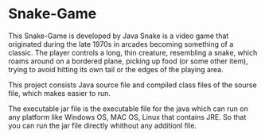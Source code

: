 # Snake-Game
This Snake-Game is developed by Java
Snake is a video game that originated during the late 1970s in arcades becoming something of a classic.
The player controls a long, thin creature, resembling a snake, which roams around on a bordered plane, picking up food (or some other item), trying to avoid hitting its own tail or the edges of the playing area.

This project consists Java source file and compiled class files of the sourse file, which makes easier to run.

The executable jar file is the executable file for the java which can run on any platform like Windows OS, MAC OS, Linux that contains JRE.  So that you can run the jar file directly whithout any additionl file.
